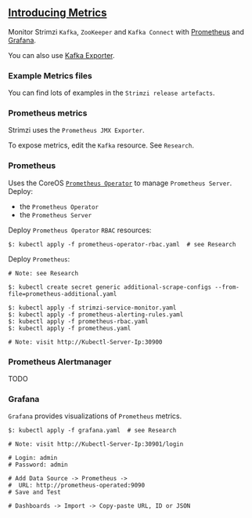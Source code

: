 ## [Introducing Metrics](https://strimzi.io/docs/latest/#assembly-metrics-setup-str)

Monitor Strimzi `Kafka`, `ZooKeeper` and `Kafka Connect` with [Prometheus](https://github.com/MislavJaksic/Knowledge-Repository/tree/master/Technology/DevOps/Monitoring/Prometheus) and [Grafana](https://github.com/MislavJaksic/Knowledge-Repository/tree/master/Technology/Visualize/Grafana).  

You can also use [Kafka Exporter](../10KafkaExporter).  

### Example Metrics files

You can find lots of examples in the `Strimzi release artefacts`.  

### Prometheus metrics

Strimzi uses the `Prometheus JMX Exporter`.  

To expose metrics, edit the `Kafka` resource. See `Research`.  

### Prometheus

Uses the CoreOS [`Prometheus Operator`](https://github.com/MislavJaksic/Knowledge-Repository/tree/master/Technology/DevOps/Monitoring/Prometheus/PrometheusKubernetesOperator) to manage `Prometheus Server`.  
Deploy:
* the `Prometheus Operator`
* the `Prometheus Server`

Deploy `Prometheus Operator` `RBAC` resources:
```
$: kubectl apply -f prometheus-operator-rbac.yaml  # see Research
```

Deploy `Prometheus`:
```
# Note: see Research

$: kubectl create secret generic additional-scrape-configs --from-file=prometheus-additional.yaml

$: kubectl apply -f strimzi-service-monitor.yaml
$: kubectl apply -f prometheus-alerting-rules.yaml
$: kubectl apply -f prometheus-rbac.yaml
$: kubectl apply -f prometheus.yaml

# Note: visit http://Kubectl-Server-Ip:30900
```

### Prometheus Alertmanager

TODO

### Grafana

`Grafana` provides visualizations of `Prometheus` metrics.

```
$: kubectl apply -f grafana.yaml  # see Research
```

```
# Note: visit http://Kubectl-Server-Ip:30901/login

# Login: admin
# Password: admin

# Add Data Source -> Prometheus ->
#  URL: http://prometheus-operated:9090
# Save and Test

# Dashboards -> Import -> Copy-paste URL, ID or JSON
```
